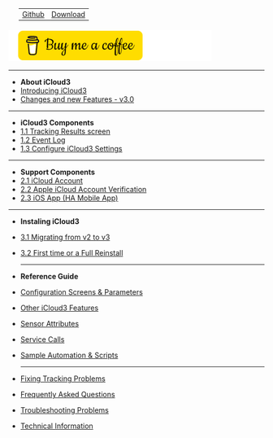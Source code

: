 <nav>
  <table style="padding: 10px 0 5px 20px;">
    <tr>
      <td>
        <a href="https://github.com/gcobb321/icloud3_v3" class="button-base">Github</a>
      </td>
      <td>
        <a href="https://github.com/gcobb321/icloud3_v3/releases" class="button-base">Download</a>
      </td>
    </tr>
  </table>
</nav>

<a href="https://www.buymeacoffee.com/gcobb321" target="_blank"><img src="images/buymeacoffee-sidebar.png"/></a>


------
- **About iCloud3**
- [Introducing iCloud3](chapters/0.1-introduction.md)
- [Changes and new Features - v3.0](chapters/0.2-change-log-v3.md)

------
- **iCloud3 Components**
- [1.1 Tracking Results screen](chapters/1.1-tracking-results-screen.md)
- [1.2 Event Log](chapters/1.2-event-log.md)
- [1.3 Configure iCloud3 Settings](chapters/1.3-configure-settings.md)

------
- **Support Components**
- [2.1 iCloud Account](chapters/2.1-icloud-account.md)
- [2.2 Apple iCloud Account Verification](chapters/2.2-apple-id-verification.md)
- [2.3 iOS App (HA Mobile App)](chapters/2.3-ios-app.md)

------
- **Instaling iCloud3**
- [3.1 Migrating from  v2 to v3](chapters/3.1-migrating-v2-to-v3.md)
- [3.2 First time or a Full Reinstall](chapters/3.2-installing-and-configuring.md)

  ------
- **Reference Guide**
- [Configuration Screens & Parameters](chapters/7.1-config-parms.md)
- [Other iCloud3 Features](chapters/7.2-other-topics.md)
- [Sensor Attributes](chapters/7.3-attributes.md)
- [Service Calls](chapters/7.4-service-calls.md)
- [Sample Automation & Scripts](chapters/7.5-sample-automation-scripts.md)

  ------
- [Fixing Tracking Problems](chapters/8.1-device-tracking-problems.md)
- [Frequently Asked Questions](chapters/8.2-frequently-asked-questions.md)
- [Troubleshooting Problems](chapters/8.3-troubleshooting-problems.md)
- [Technical Information](chapters/9.1-tech-info.md)

